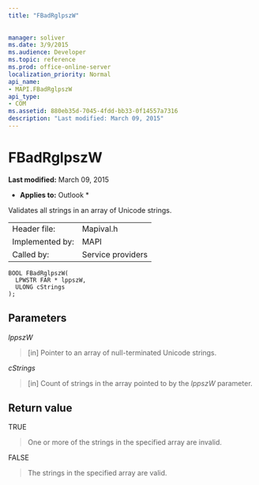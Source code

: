 ```yaml
---
title: "FBadRglpszW"
 
 
manager: soliver
ms.date: 3/9/2015
ms.audience: Developer
ms.topic: reference
ms.prod: office-online-server
localization_priority: Normal
api_name:
- MAPI.FBadRglpszW
api_type:
- COM
ms.assetid: 880eb35d-7045-4fdd-bb33-0f14557a7316
description: "Last modified: March 09, 2015"
---
```


# FBadRglpszW

 **Last modified:** March 09, 2015 
  
 * **Applies to:** Outlook * 
  
Validates all strings in an array of Unicode strings. 
  
|||
|:-----|:-----|
|Header file:  <br/> |Mapival.h  <br/> |
|Implemented by:  <br/> |MAPI  <br/> |
|Called by:  <br/> |Service providers  <br/> |
   
```
BOOL FBadRglpszW(
  LPWSTR FAR * lppszW,
  ULONG cStrings
);
```

## Parameters

 _lppszW_
  
> [in] Pointer to an array of null-terminated Unicode strings. 
    
 _cStrings_
  
> [in] Count of strings in the array pointed to by the  _lppszW_ parameter. 
    
## Return value

TRUE 
  
> One or more of the strings in the specified array are invalid. 
    
FALSE 
  
> The strings in the specified array are valid.
    


